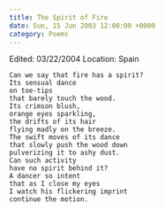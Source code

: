 ```yaml
---
title: The Spirit of Fire
date: Sun, 15 Jun 2003 12:00:00 +0000
category: Poems
---
```


Edited: 03/22/2004
Location: Spain

    Can we say that fire has a spirit?  
    Its sensual dance  
    on toe-tips  
    that barely touch the wood.  
    Its crimson blush,  
    orange eyes sparkling,  
    the drifts of its hair  
    flying madly on the breeze.  
    The swift moves of its dance  
    that slowly push the wood down  
    pulverizing it to ashy dust.  
    Can such activity  
    have no spirit behind it?  
    A dancer so intent  
    that as I close my eyes  
    I watch his flickering imprint  
    continue the motion.


